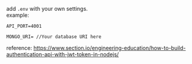 add `.env` with your own settings.  
example:
```.env
API_PORT=4001

MONGO_URI= //Your database URI here
```

reference:
https://www.section.io/engineering-education/how-to-build-authentication-api-with-jwt-token-in-nodejs/